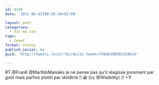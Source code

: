 ```yaml
---
id: 4336
date: '2011-06-01T08:50:10+02:00'

layout: post
categories:
  - Vis ma vie
tags:
  - tweet
format: status
publish_social: no
guid: 'http://tweets.local/?birdsite_tweet=75846590501359616'

---
```


RT @Fran6 @MarlbIsManiaks je ne pense pas qu’il réagisse purement par goût mais parfois plutôt par idolâtrie !! 😀 (cc @Wisibility) // +1!